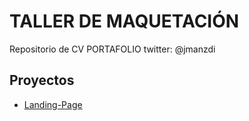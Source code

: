 

# TALLER DE MAQUETACIÓN

Repositorio de CV PORTAFOLIO twitter: @jmanzdi

## Proyectos

- [Landing-Page](https://jonathanmanzanodiaz.github.io/practice/cv-portfolio/)
